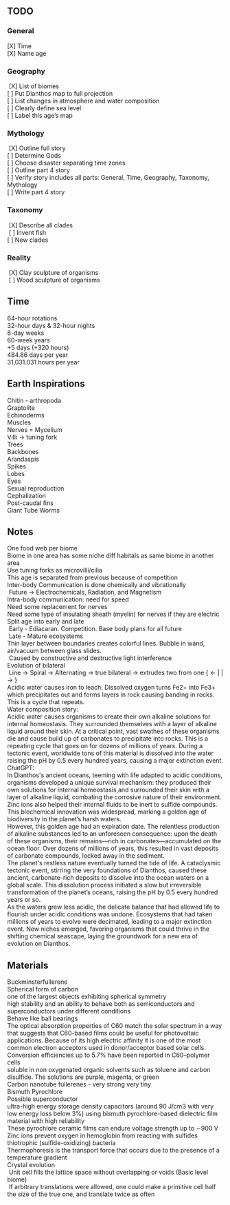 ---
---

<h2>TODO
</h2><h3>General
</h3><div>[X] Time
</div><div>[X] Name age
</div><h3>Geography
</h3><div>&nbsp;[X] List of biomes
</div><div>[  ] Put Dianthos map to full projection
</div><div>[  ] List changes in atmosphere and water composition
</div><div>[  ] Clearly define sea level
</div><div>[  ] Label this age’s map
</div><h3>Mythology
</h3><div>&nbsp;[X] Outline full story
</div><div>[  ] Determine Gods
</div><div>[  ] Choose disaster separating time zones
</div><div>[  ] Outline part 4 story
</div><div>[  ] Verify story includes all parts: General, Time, Geography, Taxonomy, Mythology
</div><div>[  ] Write part 4 story
</div><h3>Taxonomy
</h3><div>&nbsp;[X] Describe all clades
</div><div>&nbsp;[  ] Invent fish
</div><div>[  ] New clades
</div><h3>Reality
</h3><div>&nbsp;[X] Clay sculpture of organisms
</div><div>&nbsp;[  ] Wood sculpture of organisms
</div><div>
</div><h2>Time
</h2><div>64-hour rotations
</div><div>32-hour days &amp; 32-hour nights
</div><div>8-day weeks
</div><div>60-week years
</div><div>+5 days (+320 hours)
</div><div>484.86 days per year
</div><div>31,031.031 hours per year
</div><h2>
Earth Inspirations
</h2><div>Chitin - arthropoda
</div><div>Graptolite
</div><div>Echinoderms
</div><div>Muscles
</div><div>Nerves = Mycelium
</div><div>Villi → tuning fork
</div><div>Trees
</div><div>Backbones
</div><div>Arandaspis
</div><div>Spikes
</div><div>Lobes
</div><div>Eyes
</div><div>Sexual reproduction
</div><div>Cephalization
</div><div>Post-caudal fins
</div><div>Giant Tube Worms
</div><div>
</div><h2>Notes
</h2><div>One food web per biome
</div><div>Biome in one area has some niche diff habitals as same biome in another area
</div><div>Use tuning forks as microvilli/cilia
</div><div>This age is separated from previous because of competition
</div><div>Inter-body Communication is done chemically and vibrationally
</div><div>&nbsp;Future → Electrochemicals, Radiation, and Magnetism
</div><div>Intra-body communication: need for speed
</div><div>Need some replacement for nerves
</div><div>Need some type of insulating sheath (myelin) for nerves if they are electric
</div><div>
</div><div>Split age into early and late
</div><div>&nbsp;Early - Ediacaran. Competition. Base body plans for all future
</div><div>&nbsp;Late - Mature ecosystems
</div><div>
</div><div>Thin layer between boundaries creates colorful lines. Bubble in wand, air/vacuum between glass slides.
</div><div>&nbsp;Caused by constructive and destructive light interference
</div><div>
</div><div>Evolution of bilateral
</div><div>&nbsp;Line → Spiral → Alternating → true bilateral → extrudes two from one { ← | | → }
</div><div>
</div><div>Acidic water causes iron to leach. Dissolved oxygen turns Fe2+ into Fe3+ which precipitates out and forms layers in rock causing banding in rocks. This is a cycle that repeats.
</div><div>
</div><div>Water composition story:
</div><div>Acidic water causes organisms to create their own alkaline solutions for internal homeostasis. They surrounded themselves with a layer of alkaline liquid around their skin. At a critical point, vast swathes of these organisms die and cause build up of carbonates to precipitate into rocks. This is a repeating cycle that goes on for dozens of millions of years. During a tectonic event, worldwide tons of this material is dissolved into the water raising the pH by 0.5 every hundred years, causing a major extinction event.
</div><div>
</div><div>ChatGPT:
</div><div>In Dianthos's ancient oceans, teeming with life adapted to acidic conditions, organisms developed a unique survival mechanism: they produced their own solutions for internal homeostasis,and surrounded their skin with a layer of alkaline liquid, combating the corrosive nature of their environment. Zinc ions also helped their internal fluids to be inert to sulfide compounds. This biochemical innovation was widespread, marking a golden age of biodiversity in the planet’s harsh waters.
</div><div>However, this golden age had an expiration date. The relentless production of alkaline substances led to an unforeseen consequence: upon the death of these organisms, their remains—rich in carbonates—accumulated on the ocean floor. Over dozens of millions of years, this resulted in vast deposits of carbonate compounds, locked away in the sediment.
</div><div>The planet's restless nature eventually turned the tide of life. A cataclysmic tectonic event, stirring the very foundations of Dianthos, caused these ancient, carbonate-rich deposits to dissolve into the ocean waters on a global scale. This dissolution process initiated a slow but irreversible transformation of the planet’s oceans, raising the pH by 0.5 every hundred years or so.
</div><div>As the waters grew less acidic, the delicate balance that had allowed life to flourish under acidic conditions was undone. Ecosystems that had taken millions of years to evolve were decimated, leading to a major extinction event. New niches emerged, favoring organisms that could thrive in the shifting chemical seascape, laying the groundwork for a new era of evolution on Dianthos.
</div><div>
</div><div>
</div><h2>Materials
</h2><div>Buckminsterfullerene
</div><div>Spherical form of carbon
</div><div>one of the largest objects exhibiting spherical symmetry
</div><div>high stability and an ability to behave both as semiconductors and superconductors under different conditions
</div><div>Behave like ball bearings
</div><div>The optical absorption properties of C60 match the solar spectrum in a way that suggests that C60-based films could be useful for photovoltaic applications. Because of its high electric affinity it is one of the most common electron acceptors used in donor/acceptor based solar cells. Conversion efficiencies up to 5.7% have been reported in C60–polymer cells
</div><div>soluble in non oxygenated organic solvents such as toluene and carbon disulfide. The solutions are purple, magenta, or green
</div><div>Carbon nanotube fullerenes - very strong very tiny
</div><div>Bismuth Pyrochlore
</div><div>Possible superconductor
</div><div>ultra-high energy storage density capacitors (around 90 J/cm3 with very low energy loss below 3%) using bismuth pyrochlore-based dielectric film material with high reliability 
</div><div>These pyrochlore ceramic films can endure voltage strength up to ∼900 V
</div><div>
</div><div>Zinc ions prevent oxygen in hemoglobin from reacting with sulfides
</div><div>thiotrophic (sulfide-oxidizing) bacteria
</div><div>Thermophoresis is the transport force that occurs due to the presence of a temperature gradient
</div><div>
</div><div>Crystal evolution
</div><div>&nbsp;Unit cell fills the lattice space without overlapping or voids (Basic level biome)
</div><div>&nbsp;If arbitrary translations were allowed, one could make a primitive cell half the size of the true one, and translate twice as often
</div><div><br></div>
